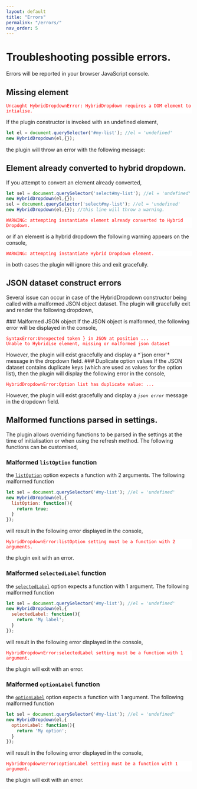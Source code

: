 ```yaml
---
layout: default
title: "Errors"
permalink: "/errors/"
nav_order: 5
---
```


# Troubleshooting possible errors.
Errors will be reported in your browser JavaScript console.

## Missing element
<div class="language-plaintext highlighter-rouge" style="background:white;color:red">
  <div class="highlight">
    <pre class="highlight"><code style="background:white;border:none">Uncaught HybridDropdownError: HybridDropdown requires a DOM element to intialise.</code></pre>
      </div>
    </div>
If the plugin constructor is invoked with an undefined element,

```javascript
let el = document.querySelector('#my-list'); //el = 'undefined'
new HybridDropdown(el,{});
```
the plugin will throw an error with the following message:

## Element already converted to hybrid dropdown.
If you attempt to convert an element already converted,
```javascript
let sel = document.querySelector('select#my-list'); //el = 'undefined'
new HybridDropdown(el,{});
sel = document.querySelector('select#my-list'); //el = 'undefined'
new HybridDropdown(el,{}); //this line will throw a warning.
```
<div class="language-plaintext highlighter-rouge" style
="background:white;color:red">
  <div class="highlight">
    <pre class="highlight"><code style="background:white;border:none">WARNING: attempting instantiate element already converted to Hybrid Dropdown.</code></pre>
  </div>
</div>
or if an element is a hybrid dropdown the following warning appears on the console,
<div class="language-plaintext highlighter-rouge" style
="background:white;color:red">
  <div class="highlight">
    <pre class="highlight"><code style="background:white;border:none">WARNING: attempting instantiate Hybrid Dropdown element.</code></pre>
  </div>
</div>
in both cases the plugin will ignore this and exit gracefully.

## JSON dataset construct errors
Several issue can occur in case of the HybridDropdown constructor being called with a malformed JSON object dataset.
The plugin will gracefully exit and render the following dropdown,
<div id="json-field" class="hybrid-list">
  <script type="application/json">
    {
      "":"Select a dish",
    }
   </script>
</div>
### Malformed JSON object
If the JSON object is malformed, the following error will be displayed in the console,
<div class="language-plaintext highlighter-rouge" style="background:white;color:red">
  <div class="highlight">
    <pre class="highlight"><code style="background:white;border:none">SyntaxError:Unexpected token } in JSON at position ...
Unable to Hybridise element, missing or malformed json dataset</code></pre>
  </div>
</div>
However, the plugin will exist gracefully and display a *`json error`* message in the dropdown field.
### Duplicate option values
If the JSON dataset contains duplicate keys (which are used as values for the option list), then the plugin will display the following error in the console,
<div class="language-plaintext highlighter-rouge" style="background:white;color:red">
  <div class="highlight">
    <pre class="highlight"><code style="background:white;border:none">HybridDropdownError:Option list has duplicate value: ...</code></pre>
  </div>
</div>

However, the plugin will exist gracefully and display a *`json error`* message in the dropdown field.

## Malformed functions parsed in settings.

The plugin allows overriding functions to be parsed in the settings at the time of initialisation or when using the refresh method.  The following functions can be customised,

### Malformed `listOption` function

the [`listOption`](/hybrid-html-dropdown/options/#option-listOption) option expects a function with 2 arguments.  The following malformed function

```javascript
let sel = document.querySelector('#my-list'); //el = 'undefined'
new HybridDropdown(el,{
  listOption: function(){
    return true;
  }
});
```
will result in the following error displayed in the console,

<div class="language-plaintext highlighter-rouge" style="background:white;color:red">
  <div class="highlight">
    <pre class="highlight"><code style="background:white;border:none">HybridDropdownError:listOption setting must be a function with 2 arguments.</code></pre>
  </div>
</div>

the plugin exit with an error.

### Malformed `selectedLabel` function

the [`selectedLabel`](/hybrid-html-dropdown/options/#option-selectedLabel) option expects a function with 1 argument.  The following malformed function

```javascript
let sel = document.querySelector('#my-list'); //el = 'undefined'
new HybridDropdown(el,{
  selectedLabel: function(){
    return 'My label';
  }
});
```
will result in the following error displayed in the console,

<div class="language-plaintext highlighter-rouge" style="background:white;color:red">
  <div class="highlight">
    <pre class="highlight"><code style="background:white;border:none">HybridDropdownError:selectedLabel setting must be a function with 1 argument.</code></pre>
  </div>
</div>

the plugin will exit with an error.

### Malformed `optionLabel` function

the [`optionLabel`](/hybrid-html-dropdown/options/#option-optionLabel) option expects a function with 1 argument.  The following malformed function

```javascript
let sel = document.querySelector('#my-list'); //el = 'undefined'
new HybridDropdown(el,{
  optionLabel: function(){
    return 'My option';
  }
});
```
will result in the following error displayed in the console,

<div class="language-plaintext highlighter-rouge" style="background:white;color:red">
  <div class="highlight">
    <pre class="highlight"><code style="background:white;border:none">HybridDropdownError:optionLabel setting must be a function with 1 argument.</code></pre>
  </div>
</div>

the plugin will exit with an error.

